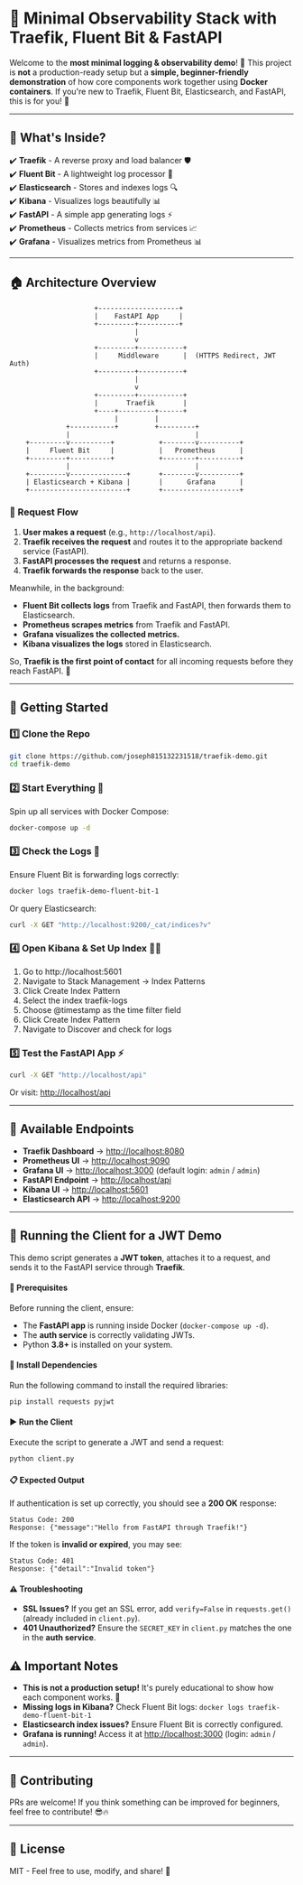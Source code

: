 # 🚀 Minimal Observability Stack with Traefik, Fluent Bit & FastAPI

Welcome to the **most minimal logging & observability demo**! 🎪 This project is **not** a production-ready setup but a **simple, beginner-friendly demonstration** of how core components work together using **Docker containers**. If you're new to Traefik, Fluent Bit, Elasticsearch, and FastAPI, this is for you! 🚀

---

## 🎯 What's Inside?

✔️ **Traefik** - A reverse proxy and load balancer 🛡️\
✔️ **Fluent Bit** - A lightweight log processor 💜\
✔️ **Elasticsearch** - Stores and indexes logs 🔍\
✔️ **Kibana** - Visualizes logs beautifully 📊\
✔️ **FastAPI** - A simple app generating logs ⚡\
✔️ **Prometheus** - Collects metrics from services 📈\
✔️ **Grafana** - Visualizes metrics from Prometheus 📊

---

## 🏠 Architecture Overview

```plaintext
                     +--------------------+
                     |    FastAPI App     |
                     +---------+----------+
                               |
                               v
                     +---------+-----------+
                     |     Middleware      |  (HTTPS Redirect, JWT Auth)
                     +---------+-----------+
                               |
                               v
                     +---------+-----------+
                     |       Traefik       |
                     +----+---------+------+
                          |         |
              +-----------+         +---------+
              |                               |
    +---------v----------+           +--------v----------+
    |     Fluent Bit     |           |   Prometheus      |
    +---------+----------+           +--------+----------+
              |                               |
    +---------v--------------+       +--------v----------+
    | Elasticsearch + Kibana |       |      Grafana      |
    +------------------------+       +-------------------+
```

### 🚀 Request Flow

1. **User makes a request** (e.g., `http://localhost/api`).
2. **Traefik receives the request** and routes it to the appropriate backend service (FastAPI).
3. **FastAPI processes the request** and returns a response.
4. **Traefik forwards the response** back to the user.

Meanwhile, in the background:
- **Fluent Bit collects logs** from Traefik and FastAPI, then forwards them to Elasticsearch.
- **Prometheus scrapes metrics** from Traefik and FastAPI.
- **Grafana visualizes the collected metrics.**
- **Kibana visualizes the logs** stored in Elasticsearch.

So, **Traefik is the first point of contact** for all incoming requests before they reach FastAPI. 🚀

---

## 🚀 Getting Started

### 1️⃣ Clone the Repo

```sh
git clone https://github.com/joseph815132231518/traefik-demo.git
cd traefik-demo
```

### 2️⃣ Start Everything 🚀

Spin up all services with Docker Compose:

```sh
docker-compose up -d
```

### 3️⃣ Check the Logs 🤨

Ensure Fluent Bit is forwarding logs correctly:

```sh
docker logs traefik-demo-fluent-bit-1
```

Or query Elasticsearch:

```sh
curl -X GET "http://localhost:9200/_cat/indices?v"
```

### 4️⃣ Open Kibana & Set Up Index 🎩✨

1. Go to http://localhost:5601
2. Navigate to Stack Management → Index Patterns
3. Click Create Index Pattern
4. Select the index traefik-logs
5. Choose @timestamp as the time filter field
6. Click Create Index Pattern
7. Navigate to Discover and check for logs

### 5️⃣ Test the FastAPI App ⚡

```sh
curl -X GET "http://localhost/api"
```

Or visit: [http://localhost/api](http://localhost/api)

---

## 📌 Available Endpoints

- **Traefik Dashboard** → [http://localhost:8080](http://localhost:8080)
- **Prometheus UI** → [http://localhost:9090](http://localhost:9090)
- **Grafana UI** → [http://localhost:3000](http://localhost:3000) (default login: `admin` / `admin`)
- **FastAPI Endpoint** → [http://localhost/api](http://localhost/api)
- **Kibana UI** → [http://localhost:5601](http://localhost:5601)
- **Elasticsearch API** → [http://localhost:9200](http://localhost:9200)

---

## **🔹 Running the Client for a JWT Demo**
This demo script generates a **JWT token**, attaches it to a request, and sends it to the FastAPI service through **Traefik**.

#### **📌 Prerequisites**
Before running the client, ensure:
- The **FastAPI app** is running inside Docker (`docker-compose up -d`).
- The **auth service** is correctly validating JWTs.
- Python **3.8+** is installed on your system.

#### **📛 Install Dependencies**
Run the following command to install the required libraries:
```bash
pip install requests pyjwt
```

#### **▶️ Run the Client**
Execute the script to generate a JWT and send a request:
```bash
python client.py
```

#### **📋 Expected Output**
If authentication is set up correctly, you should see a **200 OK** response:
```
Status Code: 200
Response: {"message":"Hello from FastAPI through Traefik!"}
```
If the token is **invalid or expired**, you may see:
```
Status Code: 401
Response: {"detail":"Invalid token"}
```

#### **⚠️ Troubleshooting**
- **SSL Issues?** If you get an SSL error, add `verify=False` in `requests.get()` (already included in `client.py`).
- **401 Unauthorized?** Ensure the `SECRET_KEY` in `client.py` matches the one in the **auth service**.

## ⚠️ Important Notes

- **This is not a production setup!** It's purely educational to show how each component works. 🧪
- **Missing logs in Kibana?** Check Fluent Bit logs: `docker logs traefik-demo-fluent-bit-1`
- **Elasticsearch index issues?** Ensure Fluent Bit is correctly configured.
- **Grafana is running!** Access it at [http://localhost:3000](http://localhost:3000) (login: `admin` / `admin`).

---

## 🎉 Contributing

PRs are welcome! If you think something can be improved for beginners, feel free to contribute! 😎🔥

---

## 🐜 License

MIT - Feel free to use, modify, and share! 🚀
